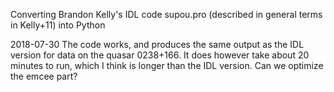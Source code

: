 Converting Brandon Kelly's IDL code supou.pro (described in general terms in Kelly+11) into Python

2018-07-30
The code works, and produces the same output as the IDL version for data on the quasar 0238+166. It does however take about 20 minutes to run, which I think is longer than the IDL version. Can we optimize the emcee part?
